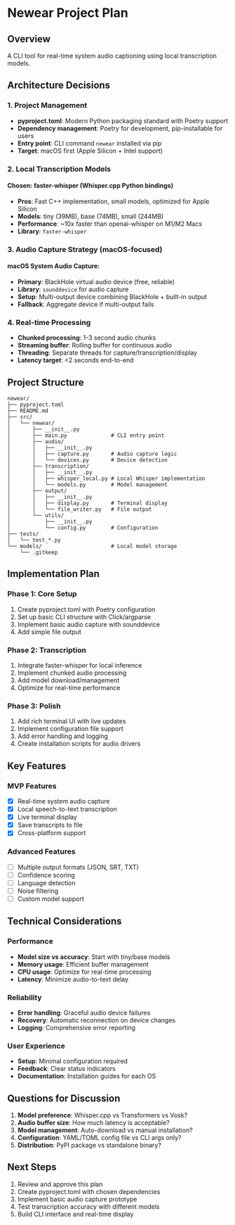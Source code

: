 # Newear Project Plan

## Overview
A CLI tool for real-time system audio captioning using local transcription models.

## Architecture Decisions

### 1. Project Management
- **pyproject.toml**: Modern Python packaging standard with Poetry support
- **Dependency management**: Poetry for development, pip-installable for users
- **Entry point**: CLI command `newear` installed via pip
- **Target**: macOS first (Apple Silicon + Intel support)

### 2. Local Transcription Models

#### Chosen: faster-whisper (Whisper.cpp Python bindings)
- **Pros**: Fast C++ implementation, small models, optimized for Apple Silicon
- **Models**: tiny (39MB), base (74MB), small (244MB)
- **Performance**: ~10x faster than openai-whisper on M1/M2 Macs
- **Library**: `faster-whisper`

### 3. Audio Capture Strategy (macOS-focused)

#### macOS System Audio Capture:
- **Primary**: BlackHole virtual audio device (free, reliable)
- **Library**: `sounddevice` for audio capture
- **Setup**: Multi-output device combining BlackHole + built-in output
- **Fallback**: Aggregate device if multi-output fails

### 4. Real-time Processing
- **Chunked processing**: 1-3 second audio chunks
- **Streaming buffer**: Rolling buffer for continuous audio
- **Threading**: Separate threads for capture/transcription/display
- **Latency target**: <2 seconds end-to-end

## Project Structure

```
newear/
├── pyproject.toml
├── README.md
├── src/
│   └── newear/
│       ├── __init__.py
│       ├── main.py              # CLI entry point
│       ├── audio/
│       │   ├── __init__.py
│       │   ├── capture.py       # Audio capture logic
│       │   └── devices.py       # Device detection
│       ├── transcription/
│       │   ├── __init__.py
│       │   ├── whisper_local.py # Local Whisper implementation
│       │   └── models.py        # Model management
│       ├── output/
│       │   ├── __init__.py
│       │   ├── display.py       # Terminal display
│       │   └── file_writer.py   # File output
│       └── utils/
│           ├── __init__.py
│           └── config.py        # Configuration
├── tests/
│   └── test_*.py
└── models/                      # Local model storage
    └── .gitkeep
```

## Implementation Plan

### Phase 1: Core Setup
1. Create pyproject.toml with Poetry configuration
2. Set up basic CLI structure with Click/argparse
3. Implement basic audio capture with sounddevice
4. Add simple file output

### Phase 2: Transcription
1. Integrate faster-whisper for local inference
2. Implement chunked audio processing
3. Add model download/management
4. Optimize for real-time performance

### Phase 3: Polish
1. Add rich terminal UI with live updates
2. Implement configuration file support
3. Add error handling and logging
4. Create installation scripts for audio drivers

## Key Features

### MVP Features
- [x] Real-time system audio capture
- [x] Local speech-to-text transcription
- [x] Live terminal display
- [x] Save transcripts to file
- [x] Cross-platform support

### Advanced Features
- [ ] Multiple output formats (JSON, SRT, TXT)
- [ ] Confidence scoring
- [ ] Language detection
- [ ] Noise filtering
- [ ] Custom model support

## Technical Considerations

### Performance
- **Model size vs accuracy**: Start with tiny/base models
- **Memory usage**: Efficient buffer management
- **CPU usage**: Optimize for real-time processing
- **Latency**: Minimize audio-to-text delay

### Reliability
- **Error handling**: Graceful audio device failures
- **Recovery**: Automatic reconnection on device changes
- **Logging**: Comprehensive error reporting

### User Experience
- **Setup**: Minimal configuration required
- **Feedback**: Clear status indicators
- **Documentation**: Installation guides for each OS

## Questions for Discussion

1. **Model preference**: Whisper.cpp vs Transformers vs Vosk?
2. **Audio buffer size**: How much latency is acceptable?
3. **Model management**: Auto-download vs manual installation?
4. **Configuration**: YAML/TOML config file vs CLI args only?
5. **Distribution**: PyPI package vs standalone binary?

## Next Steps

1. Review and approve this plan
2. Create pyproject.toml with chosen dependencies
3. Implement basic audio capture prototype
4. Test transcription accuracy with different models
5. Build CLI interface and real-time display